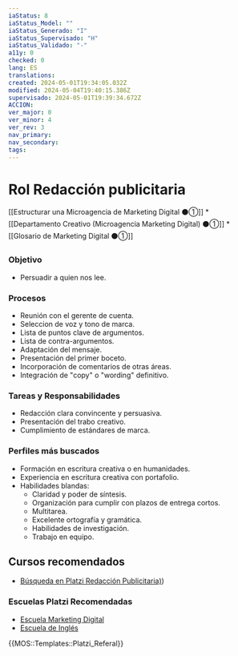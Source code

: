```yaml
---
iaStatus: 8
iaStatus_Model: ""
iaStatus_Generado: "I"
iaStatus_Supervisado: "H"
iaStatus_Validado: "-"
a11y: 0
checked: 0
lang: ES
translations: 
created: 2024-05-01T19:34:05.032Z
modified: 2024-05-04T19:40:15.386Z
supervisado: 2024-05-01T19:39:34.672Z
ACCION: 
ver_major: 0
ver_minor: 4
ver_rev: 3
nav_primary: 
nav_secondary: 
tags:
---
```

# Rol Redacción publicitaria

[[Estructurar una Microagencia de Marketing Digital  ⚫①]] 
	* [[Departamento Creativo (Microagencia Marketing Digital)  ⚫①]]
	* [[Glosario de Marketing Digital ⚫①]]

### Objetivo

* Persuadir a quien nos lee.

### Procesos

* Reunión con el gerente de cuenta.
* Seleccion de voz y tono de marca.
* Lista de puntos clave de argumentos.
* Lista de contra-argumentos.
* Adaptación del mensaje.
* Presentación del primer boceto.
* Incorporación de comentarios de otras áreas.
* Integración de "copy" o "wording" definitivo.

### Tareas y Responsabilidades

* Redacción clara convincente y persuasiva.
* Presentación del trabo creativo.
* Cumplimiento de estándares de marca.

### Perfiles más buscados

* Formación en escritura creativa o en humanidades.
* Experiencia en escritura creativa con portafolio.
* Habilidades blandas:
	* Claridad y poder de síntesis.
	* Organización para cumplir con plazos de entrega cortos.
	* Multitarea.
	* Excelente ortografía y gramática.
	* Habilidades de investigación.
	* Trabajo en equipo.
## Cursos recomendados

* [Búsqueda en Platzi Redacción Publicitaria)](https://platzi.com/buscar/?search=Redacción%20publicitaria))

 ### Escuelas Platzi Recomendadas

* [Escuela Marketing Digital](https://platzi.com/escuela/marketing/)
* [Escuela de Inglés](https://platzi.com/escuela/ingles/)

{{MOS::Templates::Platzi_Referal}}

